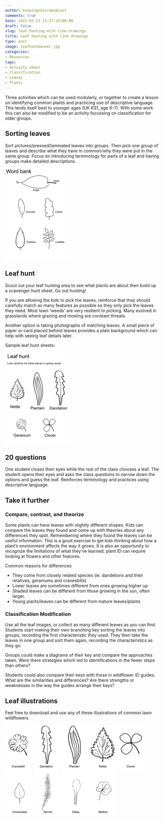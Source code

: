 ```yaml
---
author: knowingnaturepodcast
comments: true
date: 2021-03-22 21:27:22+00:00
draft: false
slug: leaf-hunting-with-line-drawings
title: Leaf hunting with line drawings
type: post
image: leafhuntbanner.jpg
categories:
- Resources
tags:
- Activity sheet
- Classification
- Leaves
- Plants
---
```


Three activities which can be used modularly, or together to create a lesson
on identifying common plants and practicing use of descriptive language. This
lends itself best to younger ages (UK KS1, age 6-7). With some work this can
also be modified to be an activity focussing on classification for older
groups.

## Sorting leaves

Sort pictures/pressed/laminated leaves into groups. Then pick one group of
leaves and describe what they have in common/why they were put in the same
group. Focus on introducing terminology for parts of a leaf and having groups
make detailed descriptions.

![Word bank with simple descriptive words for leaves](word-bank.jpg)

## Leaf hunt

Scout out your leaf hunting area to see what plants are about then build up a
scavenger hunt sheet. Go out hunting!

If you are allowing the kids to pick the leaves, reinforce that they should
carefully match as many features as possible so they only pick the leaves they
need. Most lawn ‘weeds’ are very resilient to picking. Many evolved in
grasslands where grazing and mowing are constant threats.

Another option is taking photographs of matching leaves. A small piece of
paper or card placed behind leaves provides a plain background which can help
with seeing leaf details later.

Sample leaf hunt sheets:

![Leaf hunt sheet with line drawing of nettle, plantain, dandelion, geranium, and clover.](leaf-hunt-sheet-2.jpg)

## 20 questions

One student closes their eyes while the rest of the class chooses a leaf. The
student opens their eyes and asks the class questions to narrow down the
options and guess the leaf. Reinforces terminology and practices using
descriptive language.

## Take it further

### Compare, contrast, and theorize

Some plants can have leaves with slightly different shapes. Kids can compare
the leaves they found and come up with theories about any differences they
spot. Remembering where they found the leaves can be useful information. This
is a good exercise to get kids thinking about how a plant’s environment
affects the way it grows. It is also an opportunity to recognize the
limitations of what they’ve learned; plant ID can require looking at flowers
and other features.

Common reasons for differences

  * They come from closely related species (ie. dandelions and their relatives, geraniums and cranesbills)
  * Lower leaves are sometimes different from ones growing higher up
  * Shaded leaves can be different from those growing in the sun, often larger.
  * Young plants/leaves can be different from mature leaves/plants

### Classification Modification

Use all the leaf images, or collect as many different leaves as you can find.
Students start making their own branching key sorting the leaves into groups,
recording the first characteristic they used. They then take the leaves in one
group and sort them again, recording the characteristics as they go.

Groups could make a diagrams of their key and compare the approaches taken.
Were there strategies which led to identifications in the fewer steps than
others?

Students could also compare their keys with those in wildflower ID guides.
What are the similarities and differences? Are there strengths or weaknesses
in the way the guides arrange their keys?

## Leaf illustrations

Feel free to download and use any of these illustrations of common lawn
wildflowers.

  ![](cranesbill.jpg)
  ![](dandelion.jpg)
  ![](plantain.jpg)
  ![](nettle.jpg)
  ![](clover.jpg)
  ![](chickweed.jpg)
  ![](yarrow.jpg)
  ![](daisy.jpg)
  ![](mallow.jpg)

